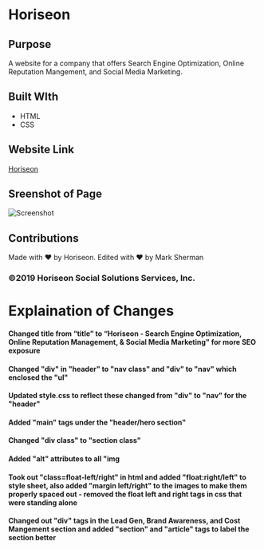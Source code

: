 # Horiseon

## Purpose
A website for a company that offers Search Engine Optimization, Online Reputation Mangement, and Social Media Marketing.

## Built WIth
* HTML
* CSS

## Website Link
[Horiseon](https://marksherm04.github.io/horiseon/ "Horiseon Home")

## Sreenshot of Page

![Screenshot](screenshots/horiseonscreenshot.png "Website screenshot")

## Contributions
Made with ❤ by Horiseon. Edited with ❤️ by Mark Sherman

### ©️2019 Horiseon Social Solutions Services, Inc.

# Explaination of Changes

#### Changed title from “title” to “Horiseon - Search Engine Optimization, Online Reputation Management, & Social Media Marketing" for more SEO exposure

#### Changed "div" in "header" to "nav class" and "div" to "nav" which enclosed the "ul"

#### Updated style.css to reflect these changed from "div" to "nav" for the "header"

#### Added "main" tags under the "header/hero section"

#### Changed "div class" to "section class"

#### Added "alt" attributes to all "img

#### Took out "class=float-left/right" in html and added "float:right/left" to style sheet, also added "margin left/right" to the images to make them properly spaced out  - removed the float left and right tags in css that were standing alone

#### Changed out "div" tags in the Lead Gen, Brand Awareness, and Cost Mangement section and added "section" and "article" tags to label the section better


